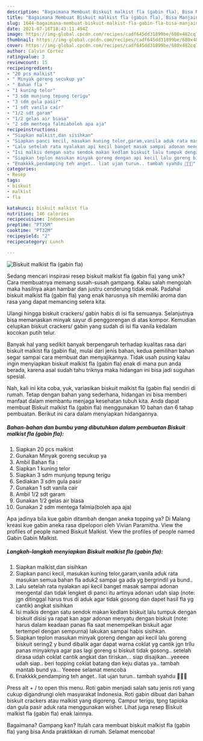 ```yaml
---
description: "Bagaimana Membuat Biskuit malkist fla (gabin fla), Bisa Manjain Lidah"
title: "Bagaimana Membuat Biskuit malkist fla (gabin fla), Bisa Manjain Lidah"
slug: 1644-bagaimana-membuat-biskuit-malkist-fla-gabin-fla-bisa-manjain-lidah
date: 2021-07-16T18:43:11.494Z
image: https://img-global.cpcdn.com/recipes/cadf645dd31899be/680x482cq70/biskuit-malkist-fla-gabin-fla-foto-resep-utama.jpg
thumbnail: https://img-global.cpcdn.com/recipes/cadf645dd31899be/680x482cq70/biskuit-malkist-fla-gabin-fla-foto-resep-utama.jpg
cover: https://img-global.cpcdn.com/recipes/cadf645dd31899be/680x482cq70/biskuit-malkist-fla-gabin-fla-foto-resep-utama.jpg
author: Calvin Cortez
ratingvalue: 3
reviewcount: 15
recipeingredient:
- "20 pcs malkist"
- " Minyak goreng secukup ya"
- " Bahan fla "
- "1 kuning telor"
- "3 sdm munjung tepung terigu"
- "3 sdm gula pasir"
- "1 sdt vanila cair"
- "1/2 sdt garam"
- "1/2 gelas air biasa"
- "2 sdm mentega falmiaboleh apa aja"
recipeinstructions:
- "Siapkan malkist,dan sisihkan"
- "Siapkan panci kecil, masukan kuning telor,garam,vanila aduk rata masukan semua bahan fla aduk2 sampai ga ada yg bergrindil ya bund.."
- "Lalu setelah rata nyalakan api kecil banget masak sampai adonan mengental dan tidak lengket di panci itu artinya adonan udah siap (note: jgn ditinggal harus trus di aduk agar tidak gosong dan dapet hasil fla yg cantik) angkat sisihkan"
- "Isi malkis dengan satu sendok makan kedlam biskuit lalu tumpuk dengan biskuit disisi ya rapat kan agar adonan menyatu dengan biskuit (note: harus dalam keadaan panas fla saat menempelkan biskuit agar tertempel dengan sempurna) lakukan sampai habis sisihkan."
- "Siapkan teplon masukan minyak goreng dengan api kecil lalu goreng biskuit sering2 y bund dibalik agar dapat warna coklat yg cantik jgn trllu panas minyaknya agar pas lagi goreng si biskuit tidak gosong.. setelah dirasa udah coklat cantik angkat dan tiriskan... siap disajikan...yeeeee udah siap.. beri topping coklat batang dan keju diatas ya.. tambah mantab bund ya... Yeeeee selamat mencoba"
- "Enakkkk,pendamping teh anget.. liat ujan turun.. tambah syahdu 👩‍🍳🧕"
categories:
- Resep
tags:
- biskuit
- malkist
- fla

katakunci: biskuit malkist fla 
nutrition: 146 calories
recipecuisine: Indonesian
preptime: "PT35M"
cooktime: "PT32M"
recipeyield: "2"
recipecategory: Lunch

---
```



![Biskuit malkist fla (gabin fla)](https://img-global.cpcdn.com/recipes/cadf645dd31899be/680x482cq70/biskuit-malkist-fla-gabin-fla-foto-resep-utama.jpg)

Sedang mencari inspirasi resep biskuit malkist fla (gabin fla) yang unik? Cara membuatnya memang susah-susah gampang. Kalau salah mengolah maka hasilnya akan hambar dan justru cenderung tidak enak. Padahal biskuit malkist fla (gabin fla) yang enak harusnya sih memiliki aroma dan rasa yang dapat memancing selera kita.

Ulangi hingga biskuit crackers/ gabin habis di isi fla semuanya. Selanjutnya bisa memanaskan minyak sayur di penggorengan di atas kompor. Kemudian celupkan biskuit crackers/ gabin yang sudah di isi fla vanila kedalam kocokan putih telur.

Banyak hal yang sedikit banyak berpengaruh terhadap kualitas rasa dari biskuit malkist fla (gabin fla), mulai dari jenis bahan, kedua pemilihan bahan segar sampai cara membuat dan menyajikannya. Tidak usah pusing kalau ingin menyiapkan biskuit malkist fla (gabin fla) enak di mana pun anda berada, karena asal sudah tahu triknya maka hidangan ini bisa jadi suguhan spesial.


Nah, kali ini kita coba, yuk, variasikan biskuit malkist fla (gabin fla) sendiri di rumah. Tetap dengan bahan yang sederhana, hidangan ini bisa memberi manfaat dalam membantu menjaga kesehatan tubuh kita. Anda dapat membuat Biskuit malkist fla (gabin fla) menggunakan 10 bahan dan 6 tahap pembuatan. Berikut ini cara dalam menyiapkan hidangannya.

<!--inarticleads1-->

##### Bahan-bahan dan bumbu yang dibutuhkan dalam pembuatan Biskuit malkist fla (gabin fla):

1. Siapkan 20 pcs malkist
1. Gunakan  Minyak goreng secukup ya
1. Ambil  Bahan fla :
1. Siapkan 1 kuning telor
1. Siapkan 3 sdm munjung tepung terigu
1. Sediakan 3 sdm gula pasir
1. Gunakan 1 sdt vanila cair
1. Ambil 1/2 sdt garam
1. Gunakan 1/2 gelas air biasa
1. Gunakan 2 sdm mentega falmia(boleh apa aja)


Apa jadinya bila kue gabin ditambah dengan aneka topping ya? Di Malang kreasi kue gabin aneka rasa dipelopori oleh Vivian Paramitha. View the profiles of people named Biskuit Malkist. View the profiles of people named Gabin Gabin Malkist. 

<!--inarticleads2-->

##### Langkah-langkah menyiapkan Biskuit malkist fla (gabin fla):

1. Siapkan malkist,dan sisihkan
1. Siapkan panci kecil, masukan kuning telor,garam,vanila aduk rata masukan semua bahan fla aduk2 sampai ga ada yg bergrindil ya bund..
1. Lalu setelah rata nyalakan api kecil banget masak sampai adonan mengental dan tidak lengket di panci itu artinya adonan udah siap (note: jgn ditinggal harus trus di aduk agar tidak gosong dan dapet hasil fla yg cantik) angkat sisihkan
1. Isi malkis dengan satu sendok makan kedlam biskuit lalu tumpuk dengan biskuit disisi ya rapat kan agar adonan menyatu dengan biskuit (note: harus dalam keadaan panas fla saat menempelkan biskuit agar tertempel dengan sempurna) lakukan sampai habis sisihkan.
1. Siapkan teplon masukan minyak goreng dengan api kecil lalu goreng biskuit sering2 y bund dibalik agar dapat warna coklat yg cantik jgn trllu panas minyaknya agar pas lagi goreng si biskuit tidak gosong.. setelah dirasa udah coklat cantik angkat dan tiriskan... siap disajikan...yeeeee udah siap.. beri topping coklat batang dan keju diatas ya.. tambah mantab bund ya... Yeeeee selamat mencoba
1. Enakkkk,pendamping teh anget.. liat ujan turun.. tambah syahdu 👩‍🍳🧕


Press alt + / to open this menu. Roti gabin menjadi salah satu jenis roti yang cukup digandrungi oleh masyarakat Indonesia. Roti gabin dibuat dari bahan biskuit crackers atau malkist yang digoreng. Campur terigu, tpng tapioka dan gula pasir aduk rata menggunakan wisher. Lihat juga resep Biskuit malkist fla (gabin fla) enak lainnya. 

Bagaimana? Gampang kan? Itulah cara membuat biskuit malkist fla (gabin fla) yang bisa Anda praktikkan di rumah. Selamat mencoba!
